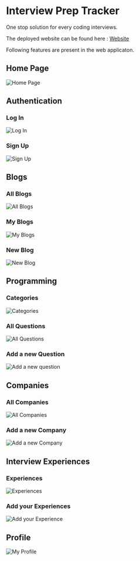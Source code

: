 # Interview Prep Tracker

One stop solution for every coding interviews.

The deployed website can be found here : [Website](http://54.178.80.140:3001/)

Following features are present in the web applicaton.

## Home Page
![Home Page](demo/homepage.png)

## Authentication
### Log In
![Log In](demo/login.png)
### Sign Up
![Sign Up](demo/signup.png)

## Blogs
### All Blogs
![All Blogs](demo/allblogs.png)
### My Blogs
![My Blogs](demo/myblogs.png)
### New Blog
![New Blog](demo/newblog.png)

## Programming
### Categories
![Categories](demo/categories.png)
### All Questions
![All Questions](demo/allquestions.png)
### Add a new Question
![Add a new question](demo/addanewquestion.png)

## Companies
### All Companies
![All Companies](demo/allcompanies.png)
### Add a new Company
![Add a new Company](demo/addanewcompany.png)

## Interview Experiences
### Experiences
![Experiences](demo/experiences.png)
### Add your Experiences
![Add your Experience](demo/addyourexperience.png)

## Profile
![My Profile](demo/profile.png)
